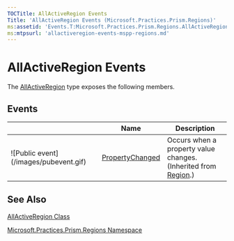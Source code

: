 ```yaml
---
TOCTitle: AllActiveRegion Events
Title: 'AllActiveRegion Events (Microsoft.Practices.Prism.Regions)'
ms:assetid: 'Events.T:Microsoft.Practices.Prism.Regions.AllActiveRegion'
ms:mtpsurl: 'allactiveregion-events-mspp-regions.md'
---
```


# AllActiveRegion Events

The [AllActiveRegion](allactiveregion-class-mspp-regions) type exposes the following members.

## Events

<table>

<thead>
<tr class="header">
<th> </th>
<th>Name</th>
<th>Description</th>
</tr>
</thead>
<tbody>
<tr class="odd">
<td>![Public event](/images/pubevent.gif)</td>
<td><a href="https://msdn.microsoft.com/library/microsoft.practices.prism.regions.region.propertychanged">PropertyChanged</a></td>
<td><div class="summary">
Occurs when a property value changes.
</div>
(Inherited from <a href="https://msdn.microsoft.com/library/microsoft.practices.prism.regions.region">Region</a>.)</td>
</tr>
</tbody>
</table>

## See Also
[AllActiveRegion Class](allactiveregion-class-mspp-regions)

[Microsoft.Practices.Prism.Regions Namespace](mspp-regions-namespace)
